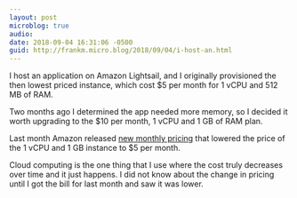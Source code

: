 ```yaml
---
layout: post
microblog: true
audio: 
date: 2018-09-04 16:31:06 -0500
guid: http://frankm.micro.blog/2018/09/04/i-host-an.html
---
```

I host an application on Amazon Lightsail, and I originally provisioned the then lowest priced instance, which cost $5 per month for 1 vCPU and 512 MB of RAM.

Two months ago I determined the app needed more memory, so I decided it worth upgrading to the $10 per month, 1 vCPU and 1 GB of RAM plan. 

Last month Amazon released [new monthly pricing](https://aws.amazon.com/lightsail/pricing/?fl=sp2) that lowered the price of the 1 vCPU and 1 GB instance to $5 per month. 

Cloud computing is the one thing that I use where the cost truly decreases over time and it just happens. I did not know about the change in pricing until I got the bill for last month and saw it was lower.

